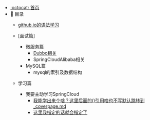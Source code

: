 - [:octocat: 首页](/README)
- :memo: 目录
   - [github.io的语法学习](/md/面试八股文笔记/github.io的语法学习.md)
   - [面试篇]
       - 微服务篇
            - [Dubbo相关](/md/idea-plugin/2021-08-27-技术调研IDEA插件怎么开发.md)
            - SpringCloudAlibaba相关  
       - MySQL篇
            - mysql的索引及数据结构   
     
   - 学习篇
       - 我要主动学习SpringCloud
            - [我能学出来个啥？这里后面的()引用啥也不写默认跳转到 _coverpage.md ]()
            - [这里我指定的话就会指定了](/md/idea-plugin/2021-11-03-第二节：配置窗体和侧边栏窗体的使用.md)